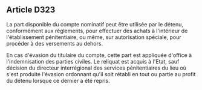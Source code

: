 Article D323
----
La part disponible du compte nominatif peut être utilisée par le détenu,
conformément aux règlements, pour effectuer des achats à l'intérieur de
l'établissement pénitentiaire, ou même, sur autorisation spéciale, pour procéder
à des versements au dehors.

En cas d'évasion du titulaire du compte, cette part est appliquée d'office à
l'indemnisation des parties civiles. Le reliquat est acquis à l'Etat, sauf
décision du directeur interrégional des services pénitentiaires du lieu où s'est
produite l'évasion ordonnant qu'il soit rétabli en tout ou partie au profit du
détenu lorsque ce dernier a été repris.
